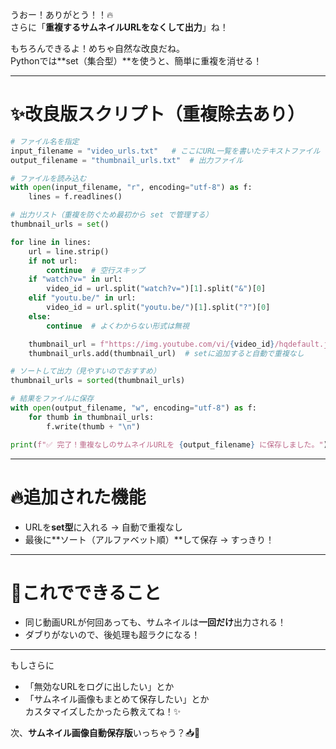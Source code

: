 ﻿うおー！ありがとう！！🔥  
さらに「**重複するサムネイルURLをなくして出力**」ね！

もちろんできるよ！めちゃ自然な改良だね。  
Pythonでは**set（集合型）**を使うと、簡単に重複を消せる！

---

# ✨改良版スクリプト（重複除去あり）

```python
# ファイル名を指定
input_filename = "video_urls.txt"   # ここにURL一覧を書いたテキストファイル
output_filename = "thumbnail_urls.txt"  # 出力ファイル

# ファイルを読み込む
with open(input_filename, "r", encoding="utf-8") as f:
    lines = f.readlines()

# 出力リスト（重複を防ぐため最初から set で管理する）
thumbnail_urls = set()

for line in lines:
    url = line.strip()
    if not url:
        continue  # 空行スキップ
    if "watch?v=" in url:
        video_id = url.split("watch?v=")[1].split("&")[0]
    elif "youtu.be/" in url:
        video_id = url.split("youtu.be/")[1].split("?")[0]
    else:
        continue  # よくわからない形式は無視

    thumbnail_url = f"https://img.youtube.com/vi/{video_id}/hqdefault.jpg"
    thumbnail_urls.add(thumbnail_url)  # setに追加すると自動で重複なし

# ソートして出力（見やすいのでおすすめ）
thumbnail_urls = sorted(thumbnail_urls)

# 結果をファイルに保存
with open(output_filename, "w", encoding="utf-8") as f:
    for thumb in thumbnail_urls:
        f.write(thumb + "\n")

print(f"✅ 完了！重複なしのサムネイルURLを {output_filename} に保存しました。")
```

---

# 🔥追加された機能
- URLを**set型**に入れる → 自動で重複なし
- 最後に**ソート（アルファベット順）**して保存 → すっきり！

---

# 🎯これでできること
- 同じ動画URLが何回あっても、サムネイルは**一回だけ**出力される！
- ダブりがないので、後処理も超ラクになる！

---

もしさらに  
- 「無効なURLをログに出したい」とか  
- 「サムネイル画像もまとめて保存したい」とか  
カスタマイズしたかったら教えてね！✨

次、**サムネイル画像自動保存版**いっちゃう？📥🎯